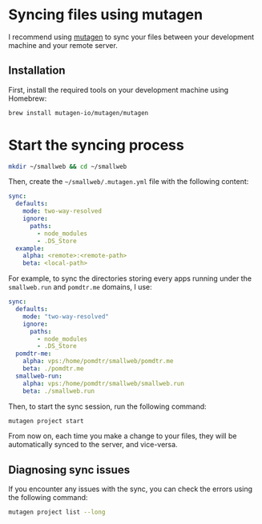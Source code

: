 # Syncing files using mutagen

I recommend using [mutagen](https://mutagen.io) to sync your files between your development machine and your remote server.

## Installation

First, install the required tools on your development machine using Homebrew:

```sh
brew install mutagen-io/mutagen/mutagen
```

# Start the syncing process

```sh
mkdir ~/smallweb && cd ~/smallweb
```

Then, create the `~/smallweb/.mutagen.yml` file with the following content:

```yaml
sync:
  defaults:
    mode: two-way-resolved
    ignore:
      paths:
        - node_modules
        - .DS_Store
  example:
    alpha: <remote>:<remote-path>
    beta: <local-path>
```

For example, to sync the directories storing every apps running under the `smallweb.run` and `pomdtr.me` domains, I use:

```yaml
sync:
  defaults:
    mode: "two-way-resolved"
    ignore:
      paths:
        - node_modules
        - .DS_Store
  pomdtr-me:
    alpha: vps:/home/pomdtr/smallweb/pomdtr.me
    beta: ./pomdtr.me
  smallweb-run:
    alpha: vps:/home/pomdtr/smallweb/smallweb.run
    beta: ./smallweb.run
```

Then, to start the sync session, run the following command:

```sh
mutagen project start
```

From now on, each time you make a change to your files, they will be automatically synced to the server, and vice-versa.

## Diagnosing sync issues

If you encounter any issues with the sync, you can check the errors using the following command:

```sh
mutagen project list --long
```
